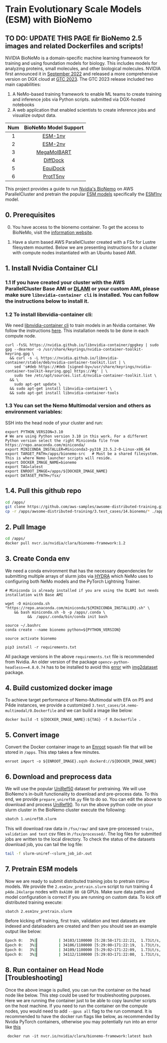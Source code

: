 # Train Evolutionary Scale Models (ESM) with BioNemo

## TO DO: UPDATE THIS PAGE fir BioNemo 2.5 images and related Dockerfiles and scripts!

NVIDIA BioNeMo is a domain-specific machine learning framework for training and using foundation models for biology. This includes models for analyzing proteins, small molecules, and other biological molecules. NVIDIA first announced it in [September 2022](https://nvidianews.nvidia.com/news/nvidia-launches-large-language-model-cloud-services-to-advance-ai-and-digital-biology) and released a more comprehensive version on DGX cloud at [GTC 2023](https://nvidianews.nvidia.com/news/nvidia-unveils-large-language-models-and-generative-ai-services-to-advance-life-sciences-r-d). The GTC 2023 release included two main capabilities:
1. A NeMo-based training framework to enable ML teams to create training and inference jobs via Python scripts. submitted via DGX-hosted notebooks
2. A web application that enabled scientists to create inference jobs and visualize output data.

|Num|                                    BioNeMo Model Support                                     |
|:-:|:--------------------------------------------------------------------------------------------:|
| 1 |      [ESM-1nv](https://docs.nvidia.com/bionemo-framework/latest/models/esm1-nv.html)         |
| 2 |      [ESM-2nv](https://docs.nvidia.com/bionemo-framework/latest/models/esm2-nv.html)         |
| 3 |      [MegaMolBART](https://docs.nvidia.com/bionemo-framework/latest/models/megamolbart.html) |
| 4 |      [DiffDock](https://docs.nvidia.com/bionemo-framework/latest/models/diffdock.html)       |
| 5 |      [EquiDock](https://docs.nvidia.com/bionemo-framework/latest/models/equidock.html)       |
| 6 |      [ProtT5nv](https://docs.nvidia.com/bionemo-framework/latest/models/prott5nv.html)       |


This project provides a guide to run [Nvidia's BioNemo](https://docs.nvidia.com/bionemo-framework/latest/index.html) on AWS ParallelCluster and pretrain the popular [ESM models](https://github.com/facebookresearch/esm) specifically the [ESM1nv](https://docs.nvidia.com/bionemo-framework/latest/notebooks/model_training_esm1nv.html) model.


## 0. Prerequisites

0. You have access to the bionemo container. To get the access to BioNeMo, visit the [information website](https://www.nvidia.com/en-us/clara/bionemo/).

1. Have a slurm based AWS ParallelCluster created with a FSx for Lustre filesystem mounted. Below we are presenting instructions for a cluster with compute nodes instantiated with an Ubuntu based AMI.

## 1. Install Nvidia Container CLI

### 1.1 If you have created your cluster with the AWS ParallelCluster Base AMI or [DLAMI](https://aws.amazon.com/machine-learning/amis/) or your custom AMI, please make sure `libnvidia-container cli` is installed. You can follow the instructions below to install it.   

### 1.2 To install libnvidia-container cli:
We need [libnvidia-container cli](https://github.com/NVIDIA/libnvidia-container) to train models in an Nvidia container. We follow the instructions [here](https://docs.nvidia.com/datacenter/cloud-native/container-toolkit/latest/install-guide.html). This installation needs to be done in each compute node.

```
curl -fsSL https://nvidia.github.io/libnvidia-container/gpgkey | sudo gpg --dearmor -o /usr/share/keyrings/nvidia-container-toolkit-keyring.gpg \
  && curl -s -L https://nvidia.github.io/libnvidia-container/stable/deb/nvidia-container-toolkit.list | \
    sed 's#deb https://#deb [signed-by=/usr/share/keyrings/nvidia-container-toolkit-keyring.gpg] https://#g' | \
    sudo tee /etc/apt/sources.list.d/nvidia-container-toolkit.list \
  && \
    sudo apt-get update \
  && sudo apt-get install libnvidia-container1 \
  && sudo apt-get install libnvidia-container-tools
```
### 1.3 You can set the Nemo Multimodal version and others as environment variables:

SSH into the head node of your cluster and run:

```
export PYTHON_VERSION=3.10
# We are using Python version 3.10 in this work. For a different Python version select the right Miniconda file from https://repo.anaconda.com/miniconda/
export MINICONDA_INSTALLER=Miniconda3-py310_23.5.2-0-Linux-x86_64
export TARGET_PATH=/apps/bionemo-src   # Must be a shared filesystem. This is where Nemo launcher scripts will reside.
export DOCKER_IMAGE_NAME=bionemo
export TAG=latest
export ENROOT_IMAGE=/apps/${DOCKER_IMAGE_NAME}
export DATASET_PATH=/fsx/
```

## 1.4. Pull this github repo

```bash
cd /apps/
git clone https://github.com/aws-samples/awsome-distributed-training.git
cp -r /apps/awsome-distributed-training/3.test_cases/14.bionemo/* ./apps/
```

## 2. Pull Image

```bash
cd /apps/
docker pull nvcr.io/nvidia/clara/bionemo-framework:1.2
```

## 3. Create Conda env
We need a conda environment that has the necessary dependencies for submitting multiple arrays of slurm jobs via [HYDRA](https://github.com/facebookresearch/hydra) which NeMo uses to configuring both NeMo models and the PyTorch Lightning Trainer. 
```
# Miniconda is already installed if you are using the DLAMI but needs installation with Base AMI

wget -O miniconda.sh "https://repo.anaconda.com/miniconda/${MINICONDA_INSTALLER}.sh" \
    && bash miniconda.sh -b -p /apps/.conda \
          &&  /apps/.conda/bin/conda init bash  

source ~/.bashrc    
conda create --name bionemo python=${PYTHON_VERSION}

source activate bionemo

pip3 install -r requirements.txt

```
All package versions in the above `requirements.txt` file is recommended from Nvidia. An older version of the package `opencv-python-headless==4.8.0.74` has to be installed to avoid this [error](https://github.com/rom1504/img2dataset/issues/355) with [img2dataset](https://github.com/rom1504/img2dataset) package.



## 4. Build customized docker image
To achieve target performance of Nemo-Multimodal with EFA on P5 and P4de instances, we provide a customized 
`3.test_cases/14.nemo-multimodal/0.Dockerfile` and we can build a image like below:

```
docker build -t ${DOCKER_IMAGE_NAME}:${TAG} -f 0.Dockerfile .
```

## 5. Convert image
Convert the Docker container image to an [Enroot](https://github.com/NVIDIA/enroot) squash file that will be stored in `/apps`. This step takes a few minutes.
```
enroot import -o ${ENROOT_IMAGE}.sqsh dockerd://${DOCKER_IMAGE_NAME}

```

## 6. Download and preprocess data
We will use the popular [UniRef50](https://www.uniprot.org/help/uniref) dataset for pretraining. We will use BioNemo's in-built functionality to download and pre-process data. To this end, we provide `prepare_uniref50.py` file to do so. You can edit the above to download and process [UniRef90]((https://www.uniprot.org/help/uniref)). To run the above python code on your slurm cluster in the BioNemo cluster execute the following:

```bash
sbatch 1.uniref50.slurm
```

This will download raw data in `/fsx/raw/` and save pre-processed `train, validation and test` csv files in `/fsx/processed/`. The log files for submitted jobs are written to the local directory. To check the status of the datasets download job, you can tail the log file:

```bash
tail -f slurm-uniref-<slurm_job_id>.out
```



## 7. Pretrain ESM models
Now we are ready to submit distributed training jobs to pretrain `ESM1nv` models. We provide the `2.esm1nv_pretrain.slurm` script to run training 4 `p4de.24xlarge` nodes with `8xA100 80 GB` GPUs. Make sure data paths and model configuration is correct if you are running on custom data. To kick off distributed training execute:

```bash
sbatch 2.esm1nv_pretrain.slurm

```

Before kicking off training, first train, validation and test datasets are indexed and dataloaders are created and then you should see an example output like below:

```bash
Epoch 0:   3%|▎         | 34103/1100000 [5:28:58<171:22:21,  1.73it/s, loss=2.52, v_num=, reduced_train_loss=2.510, global_step=3.1e+4, consumed_samples=2.54e+8, val_loss=2.510]
Epoch 0:   3%|▎         | 34106/1100000 [5:29:00<171:22:19,  1.73it/s, loss=2.52, v_num=, reduced_train_loss=2.520, global_step=3.1e+4, consumed_samples=2.54e+8, val_loss=2.510]
Epoch 0:   3%|▎         | 34109/1100000 [5:29:02<171:22:09,  1.73it/s, loss=2.52, v_num=, reduced_train_loss=2.520, global_step=3.1e+4, consumed_samples=2.54e+8, val_loss=2.510]
Epoch 0:   3%|▎         | 34112/1100000 [5:29:03<171:22:00,  1.73it/s, loss=2.52, v_num=, reduced_train_loss=2.520, global_step=3.1e+4, consumed_samples=2.54e+8, val_loss=2.510]
```

## 8. Run container on Head Node [Troubleshooting]
Once the above image is pulled, you can run the container on the head node like below. This step could be used for troubleshooting purposes. Here we are running the container just to be able to copy launcher scripts on the host machine. If you need to run the container on the compute nodes, you would need to add `--gpus all` flag to the run command. It is recommended to have the docker run flags like below, as recommended by Nvidia PyTorch containers, otherwise you may potentially run into an error like [this](https://github.com/NVIDIA/Megatron-LM/issues/516)

```
 docker run -it nvcr.io/nvidia/clara/bionemo-framework:latest bash
```

